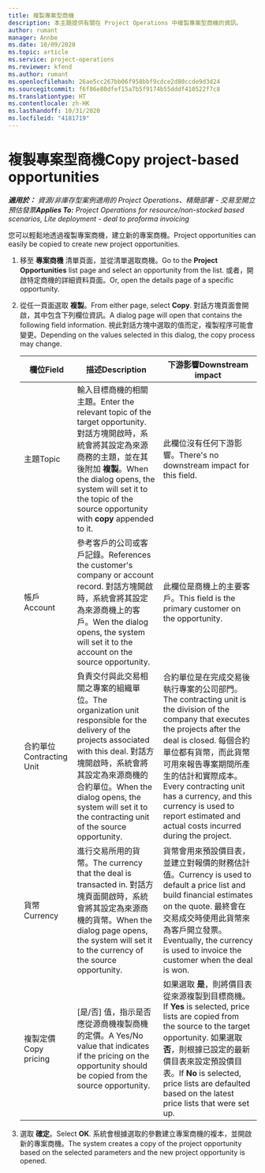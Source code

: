 ```yaml
---
title: 複製專案型商機
description: 本主題提供有關在 Project Operations 中複製專案型商機的資訊。
author: rumant
manager: Annbe
ms.date: 10/09/2020
ms.topic: article
ms.service: project-operations
ms.reviewer: kfend
ms.author: rumant
ms.openlocfilehash: 26ae5cc267bb06f958bbf9cdce2d80ccde9d3d24
ms.sourcegitcommit: f6f86e80dfef15a7b5f9174b55dddf410522f7c8
ms.translationtype: HT
ms.contentlocale: zh-HK
ms.lasthandoff: 10/31/2020
ms.locfileid: "4181719"
---
```

# <a name="copy-project-based-opportunities"></a><span data-ttu-id="1c0fc-103">複製專案型商機</span><span class="sxs-lookup"><span data-stu-id="1c0fc-103">Copy project-based opportunities</span></span>

<span data-ttu-id="1c0fc-104">_**適用於：** 資源/非庫存型案例適用的 Project Operations、精簡部署 - 交易至開立預估發票_</span><span class="sxs-lookup"><span data-stu-id="1c0fc-104">_**Applies To:** Project Operations for resource/non-stocked based scenarios, Lite deployment - deal to proforma invoicing_</span></span>


<span data-ttu-id="1c0fc-105">您可以輕鬆地透過複製專案商機，建立新的專案商機。</span><span class="sxs-lookup"><span data-stu-id="1c0fc-105">Project opportunities can easily be copied to create new project opportunities.</span></span> 

1. <span data-ttu-id="1c0fc-106">移至 **專案商機** 清單頁面，並從清單選取商機。</span><span class="sxs-lookup"><span data-stu-id="1c0fc-106">Go to the **Project Opportunities** list page and select an opportunity from the list.</span></span> <span data-ttu-id="1c0fc-107">或者，開啟特定商機的詳細資料頁面。</span><span class="sxs-lookup"><span data-stu-id="1c0fc-107">Or, open the details page of a specific opportunity.</span></span> 
2. <span data-ttu-id="1c0fc-108">從任一頁面選取 **複製**。</span><span class="sxs-lookup"><span data-stu-id="1c0fc-108">From either page, select **Copy**.</span></span> <span data-ttu-id="1c0fc-109">對話方塊頁面會開啟，其中包含下列欄位資訊。</span><span class="sxs-lookup"><span data-stu-id="1c0fc-109">A dialog page will open that contains the following field information.</span></span> <span data-ttu-id="1c0fc-110">視此對話方塊中選取的值而定，複製程序可能會變更。</span><span class="sxs-lookup"><span data-stu-id="1c0fc-110">Depending on the values selected in this dialog, the copy process may change.</span></span>

    | <span data-ttu-id="1c0fc-111">**欄位**</span><span class="sxs-lookup"><span data-stu-id="1c0fc-111">**Field**</span></span> | <span data-ttu-id="1c0fc-112">**描述**</span><span class="sxs-lookup"><span data-stu-id="1c0fc-112">**Description**</span></span> | <span data-ttu-id="1c0fc-113">**下游影響**</span><span class="sxs-lookup"><span data-stu-id="1c0fc-113">**Downstream impact**</span></span> |
    | --- | --- | --- |
    | <span data-ttu-id="1c0fc-114">主題</span><span class="sxs-lookup"><span data-stu-id="1c0fc-114">Topic</span></span> | <span data-ttu-id="1c0fc-115">輸入目標商機的相關主題。</span><span class="sxs-lookup"><span data-stu-id="1c0fc-115">Enter the relevant topic of the target opportunity.</span></span> <span data-ttu-id="1c0fc-116">對話方塊開啟時，系統會將其設定為來源商務的主題，並在其後附加 **複製**。</span><span class="sxs-lookup"><span data-stu-id="1c0fc-116">When the dialog opens, the system will set it to the topic of the source opportunity with **copy** appended to it.</span></span> | <span data-ttu-id="1c0fc-117">此欄位沒有任何下游影響。</span><span class="sxs-lookup"><span data-stu-id="1c0fc-117">There's no downstream impact for this field.</span></span> |
    | <span data-ttu-id="1c0fc-118">帳戶</span><span class="sxs-lookup"><span data-stu-id="1c0fc-118">Account</span></span> | <span data-ttu-id="1c0fc-119">參考客戶的公司或客戶記錄。</span><span class="sxs-lookup"><span data-stu-id="1c0fc-119">References the customer's company or account record.</span></span> <span data-ttu-id="1c0fc-120">對話方塊開啟時，系統會將其設定為來源商機上的客戶。</span><span class="sxs-lookup"><span data-stu-id="1c0fc-120">Wen the dialog opens, the system will set it to the account on the source opportunity.</span></span> | <span data-ttu-id="1c0fc-121">此欄位是商機上的主要客戶。</span><span class="sxs-lookup"><span data-stu-id="1c0fc-121">This field is the primary customer on the opportunity.</span></span> |
    | <span data-ttu-id="1c0fc-122">合約單位</span><span class="sxs-lookup"><span data-stu-id="1c0fc-122">Contracting Unit</span></span> | <span data-ttu-id="1c0fc-123">負責交付與此交易相關之專案的組織單位。</span><span class="sxs-lookup"><span data-stu-id="1c0fc-123">The organization unit responsible for the delivery of the projects associated with this deal.</span></span> <span data-ttu-id="1c0fc-124">對話方塊開啟時，系統會將其設定為來源商機的合約單位。</span><span class="sxs-lookup"><span data-stu-id="1c0fc-124">When the dialog opens, the system will set it to the contracting unit of the source opportunity.</span></span> | <span data-ttu-id="1c0fc-125">合約單位是在完成交易後執行專案的公司部門。</span><span class="sxs-lookup"><span data-stu-id="1c0fc-125">The contracting unit is the division of the company that executes the projects after the deal is closed.</span></span> <span data-ttu-id="1c0fc-126">每個合約單位都有貨幣，而此貨幣可用來報告專案期間所產生的估計和實際成本。</span><span class="sxs-lookup"><span data-stu-id="1c0fc-126">Every contracting unit has a currency, and this currency is used to report estimated and actual costs incurred during the project.</span></span> |
    | <span data-ttu-id="1c0fc-127">貨幣</span><span class="sxs-lookup"><span data-stu-id="1c0fc-127">Currency</span></span> | <span data-ttu-id="1c0fc-128">進行交易所用的貨幣。</span><span class="sxs-lookup"><span data-stu-id="1c0fc-128">The currency that the deal is transacted in.</span></span> <span data-ttu-id="1c0fc-129">對話方塊頁面開啟時，系統會將其設定為來源商機的貨幣。</span><span class="sxs-lookup"><span data-stu-id="1c0fc-129">When the dialog page opens, the system will set it to the currency of the source opportunity.</span></span> | <span data-ttu-id="1c0fc-130">貨幣會用來預設價目表，並建立對報價的財務估計值。</span><span class="sxs-lookup"><span data-stu-id="1c0fc-130">Currency is used to default a price list and build financial estimates on the quote.</span></span> <span data-ttu-id="1c0fc-131">最終會在交易成交時使用此貨幣來為客戶開立發票。</span><span class="sxs-lookup"><span data-stu-id="1c0fc-131">Eventually, the currency is used to invoice the customer when the deal is won.</span></span> |
    | <span data-ttu-id="1c0fc-132">複製定價</span><span class="sxs-lookup"><span data-stu-id="1c0fc-132">Copy pricing</span></span> | <span data-ttu-id="1c0fc-133">[是/否] 值，指示是否應從源商機複製商機的定價。</span><span class="sxs-lookup"><span data-stu-id="1c0fc-133">A Yes/No value that indicates if the pricing on the opportunity should be copied from the source opportunity.</span></span> | <span data-ttu-id="1c0fc-134">如果選取 **是**，則將價目表從來源複製到目標商機。</span><span class="sxs-lookup"><span data-stu-id="1c0fc-134">If **Yes** is selected, price lists are copied from the source to the target opportunity.</span></span> <span data-ttu-id="1c0fc-135">如果選取 **否**，則根據已設定的最新價目表來設定預設價目表。</span><span class="sxs-lookup"><span data-stu-id="1c0fc-135">If **No** is selected, price lists are defaulted based on the latest price lists that were set up.</span></span> |

3. <span data-ttu-id="1c0fc-136">選取 **確定**。</span><span class="sxs-lookup"><span data-stu-id="1c0fc-136">Select **OK**.</span></span> <span data-ttu-id="1c0fc-137">系統會根據選取的參數建立專案商機的複本，並開啟新的專案商機。</span><span class="sxs-lookup"><span data-stu-id="1c0fc-137">The system creates a copy of the project opportunity based on the selected parameters and the new project opportunity is opened.</span></span>
